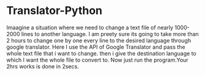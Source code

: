 # Translator-Python
Imaagine a situation where we need to change a text file of nearly 1000-2000 lines to another language.
I am preety sure its going to take more than 2 hours to change one by one every line to the desired language through google translator.
Here I use the API of Google Translator and pass the whole text file that i want to change.
then i give the destination language to which I want the whole file to convert to.
Now just run the program.Your 2hrs works is done in 2secs.
